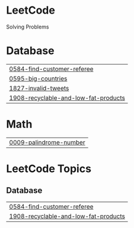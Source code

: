 # LeetCode
Solving Problems


# Database
|  |
| ------- |
| [0584-find-customer-referee](https://github.com/Hanumanthareddy884/Leedcode/tree/master/0584-find-customer-referee) |
| [0595-big-countries](https://github.com/Hanumanthareddy884/Leedcode/tree/master/0595-big-countries) |
| [1827-invalid-tweets](https://github.com/Hanumanthareddy884/Leedcode/tree/master/1827-invalid-tweets) |
| [1908-recyclable-and-low-fat-products](https://github.com/Hanumanthareddy884/Leedcode/tree/master/1908-recyclable-and-low-fat-products) |
# Math
|  |
| ------- |
| [0009-palindrome-number](https://github.com/Hanumanthareddy884/Leedcode/tree/master/0009-palindrome-number) |
<!---LeetCode Topics Start-->
# LeetCode Topics
## Database
|  |
| ------- |
| [0584-find-customer-referee](https://github.com/Hanumanthareddy884/Leedcode/tree/master/0584-find-customer-referee) |
| [1908-recyclable-and-low-fat-products](https://github.com/Hanumanthareddy884/Leedcode/tree/master/1908-recyclable-and-low-fat-products) |
<!---LeetCode Topics End-->